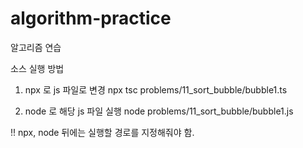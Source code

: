# algorithm-practice
알고리즘 연습


소스 실행 방법

1. npx 로 js 파일로 변경
npx tsc problems/11_sort_bubble/bubble1.ts

2. node 로 해당 js 파일 실행
node problems/11_sort_bubble/bubble1.js

!! npx, node 뒤에는 실행할 경로를 지정해줘야 함.